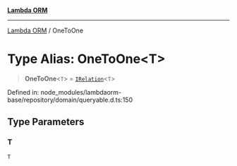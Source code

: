 [**Lambda ORM**](../README.md)

***

[Lambda ORM](../README.md) / OneToOne

# Type Alias: OneToOne\<T\>

> **OneToOne**\<`T`\> = [`IRelation`](../interfaces/IRelation.md)\<`T`\>

Defined in: node\_modules/lambdaorm-base/repository/domain/queryable.d.ts:150

## Type Parameters

### T

`T`
